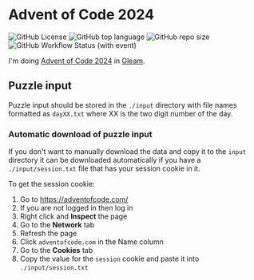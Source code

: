 # Advent of Code 2024

![GitHub License](https://img.shields.io/github/license/WadeGulbrandsen/aoc2024?logo=github)
![GitHub top language](https://img.shields.io/github/languages/top/WadeGulbrandsen/aoc2024?logo=github)
![GitHub repo size](https://img.shields.io/github/repo-size/WadeGulbrandsen/aoc2024?logo=github)
![GitHub Workflow Status (with event)](https://img.shields.io/github/actions/workflow/status/WadeGulbrandsen/aoc2024/.github/workflows/test.yml?logo=github&label=tests)

I'm doing [Advent of Code 2024](https://adventofcode.com/2024) in [Gleam](https://gleam.run/).

## Puzzle input

Puzzle input should be stored in the `./input` directory with file names formatted as `dayXX.txt` where XX is the two digit number of the day.

### Automatic download of puzzle input

If you don't want to manually download the data and copy it to the `input` directory it can be downloaded automatically if you have a `./input/session.txt` file that has your session cookie in it.

To get the session cookie:
1. Go to https://adventofcode.com/
1. If you are not logged in then log in
1. Right click and **Inspect** the page
1. Go to the **Network** tab
1. Refresh the page
1. Click `adventofcode.com` in the Name column
1. Go to the **Cookies** tab
1. Copy the value for the `session` cookie and paste it into `./input/session.txt`
